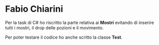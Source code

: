 # Fabio Chiarini
Per la task di C# ho riscritto la parte relativa ai **Mostri** evitando di inserire tutti i mostri, il drop delle pozioni e il movimento.

Per poter testare il codice ho anche scritto la classe **Test**.
